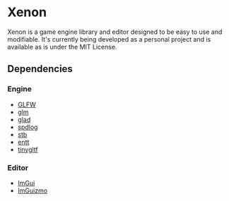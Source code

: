 # Xenon
Xenon is a game engine library and editor designed to be easy to use and modifiable. It's currently
being developed as a personal project and is available as is under the MIT License.

## Dependencies
### Engine
* [GLFW](https://github.com/glfw/glfw)
* [glm](https://github.com/g-truc/glm)
* [glad](https://github.com/Dav1dde/glad)
* [spdlog](https://github.com/gabime/spdlog)
* [stb](https://github.com/nothings/stb)
* [entt](https://github.com/skypjack/entt)
* [tinygltf](https://github.com/syoyo/tinygltf)

### Editor
* [ImGui](https://github.com/ocornut/imgui)
* [ImGuizmo](https://github.com/CedricGuillemet/ImGuizmo)
